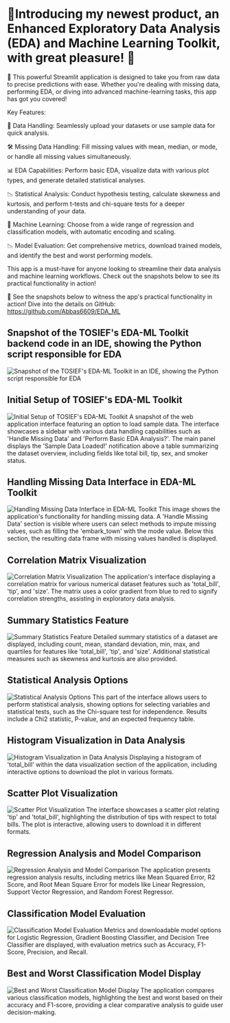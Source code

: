 # **🚀Introducing my newest product, an Enhanced Exploratory Data Analysis (EDA) and Machine Learning Toolkit, with great pleasure!  🚀**

🌟 This powerful Streamlit application is designed to take you from raw data to precise predictions with ease. Whether you're dealing with missing data, performing EDA, or diving into advanced machine-learning tasks, this app has got you covered!

Key Features:

📂 Data Handling: Seamlessly upload your datasets or use sample data for quick analysis.

🛠️ Missing Data Handling: Fill missing values with mean, median, or mode, or handle all missing values simultaneously.

📊 EDA Capabilities: Perform basic EDA, visualize data with various plot types, and generate detailed statistical analyses.

📉 Statistical Analysis: Conduct hypothesis testing, calculate skewness and kurtosis, and perform t-tests and chi-square tests for a deeper understanding of your data.

🧮 Machine Learning: Choose from a wide range of regression and classification models, with automatic encoding and scaling.

📉 Model Evaluation: Get comprehensive metrics, download trained models, and identify the best and worst performing models.

This app is a must-have for anyone looking to streamline their data analysis and machine learning workflows. Check out the snapshots below to see its practical functionality in action!

🔗 See the snapshots below to witness the app's practical functionality in action! Dive into the details on GitHub: https://github.com/Abbas6609/EDA_ML



## Snapshot of the  TOSIEF's EDA-ML Toolkit backend code in an IDE, showing the Python script responsible for EDA
![Snapshot of the  TOSIEF's EDA-ML Toolkit in an IDE, showing the Python script responsible for EDA](Screenshots/0.png)

## Initial Setup of TOSIEF's EDA-ML Toolkit
![Initial Setup of TOSIEF's EDA-ML Toolkit](Screenshots/2.png)
A snapshot of the web application interface featuring an option to load sample data. The interface showcases a sidebar with various data handling capabilities such as 'Handle Missing Data' and 'Perform Basic EDA Analysis?'. The main panel displays the 'Sample Data Loaded!' notification above a table summarizing the dataset overview, including fields like total bill, tip, sex, and smoker status.

## Handling Missing Data Interface in EDA-ML Toolkit
![Handling Missing Data Interface in EDA-ML Toolkit](Screenshots/3.png)
This image shows the application's functionality for handling missing data. A 'Handle Missing Data' section is visible where users can select methods to impute missing values, such as filling the 'embark_town' with the mode value. Below this section, the resulting data frame with missing values handled is displayed.

## Correlation Matrix Visualization
![Correlation Matrix Visualization](Screenshots/4.png)
The application's interface displaying a correlation matrix for various numerical dataset features such as 'total_bill', 'tip', and 'size'. The matrix uses a color gradient from blue to red to signify correlation strengths, assisting in exploratory data analysis.

## Summary Statistics Feature
![Summary Statistics Feature](Screenshots/5.png)
Detailed summary statistics of a dataset are displayed, including count, mean, standard deviation, min, max, and quartiles for features like 'total_bill', 'tip', and 'size'. Additional statistical measures such as skewness and kurtosis are also provided.

## Statistical Analysis Options
![Statistical Analysis Options](Screenshots/6.png)
This part of the interface allows users to perform statistical analysis, showing options for selecting variables and statistical tests, such as the Chi-square test for independence. Results include a Chi2 statistic, P-value, and an expected frequency table.
## Histogram Visualization in Data Analysis
![Histogram Visualization in Data Analysis](Screenshots/7.png)
Displaying a histogram of 'total_bill' within the data visualization section of the application, including interactive options to download the plot in various formats.

## Scatter Plot Visualization
![Scatter Plot Visualization](Screenshots/8.png)
The interface showcases a scatter plot relating 'tip' and 'total_bill', highlighting the distribution of tips with respect to total bills. The plot is interactive, allowing users to download it in different formats.

## Regression Analysis and Model Comparison
![Regression Analysis and Model Comparison](Screenshots/9.png)
The application presents regression analysis results, including metrics like Mean Squared Error, R2 Score, and Root Mean Square Error for models like Linear Regression, Support Vector Regression, and Random Forest Regressor.

## Classification Model Evaluation
![Classification Model Evaluation](Screenshots/10.png)
Metrics and downloadable model options for Logistic Regression, Gradient Boosting Classifier, and Decision Tree Classifier are displayed, with evaluation metrics such as Accuracy, F1-Score, Precision, and Recall.

## Best and Worst Classification Model Display
![Best and Worst Classification Model Display](Screenshots/11.png)
The application compares various classification models, highlighting the best and worst based on their accuracy and F1-score, providing a clear comparative analysis to guide user decision-making.
